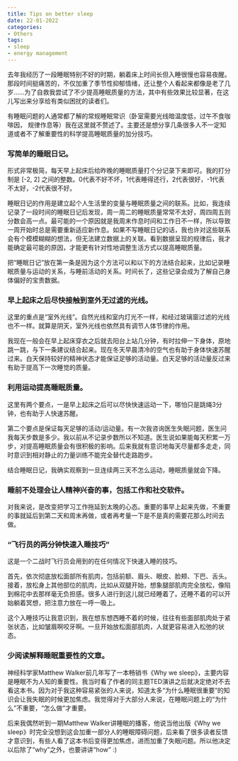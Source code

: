 ```yaml
---
title: Tips on better sleep
date: 22-01-2022
categories: 
- Others
tags: 
- sleep
- energy management
---
```


去年我经历了一段睡眠特别不好的时期，躺着床上时间长但入睡很慢也容易夜醒。那段时间挺痛苦的，不仅加重了季节性抑郁情绪，还让整个人看起来都像是老了几岁……为了自救我尝试了不少提高睡眠质量的方法，其中有些效果比较显著，在这儿写出来分享给有类似困扰的读者们。



有睡眠问题的人通常都了解的常规睡眠常识（卧室需要光线暗温度低，过午不食咖啡因， 规律作息等）我在这里就不赘述了。主要还是想分享几条很多人不一定知道或者不了解重要性的科学提高睡眠质量的加分技巧。



### 写简单的睡眠日记。

形式非常极简，每天早上起床后给昨晚的睡眠质量打个分记录下来即可。我的打分制是 [-2, 2] 之间的整数。0代表不好不坏，1代表睡得还行，2代表很好，-1代表不太好，-2代表很不好。

睡眠日记的作用是建立起个人生活里的变量与睡眠质量之间的联系。比如，我连续记录了一段时间的睡眠日记后发现，周一周二的睡眠质量常常不太好，周四周五则分数会高一点。最可能的一个原因就是我周末作息时间和工作日不一样，所以导致一周开始时总是需要重新适应新作息。如果不写睡眠日记的话，我也许对这些联系会有个模模糊糊的想法，但无法建立数据上的关联。看到数据呈现的规律后，我才能确定最可能的原因，才能更有针对性地调整生活方式以提高睡眠质量。

把“睡眠日记”放在第一条是因为这个方法可以和以下的方法结合起来，比如记录睡眠质量与运动的关系，与睡前活动的关系。时间长了，这些记录会成为了解自己身体偏好的宝贵数据。



### 早上起床之后尽快接触到室外无过滤的光线。

这里的重点是“室外光线”。自然光线和室内灯光不一样，和经过玻璃窗过滤的光线也不一样。就算是阴天，室外光线也依然具有调节人体节律的作用。

我现在一般会在早上起床穿衣之后就去阳台上站几分钟，有时拉伸一下身体，原地跳一跳，与下一条建议结合起来。现在冬天早晨清冷的空气也有助于身体快速苏醒过来。白天保持较好的精神状态才能保证足够的活动量。白天足够的活动量反过来有助于提高下一次睡觉的质量。



### 利用运动提高睡眠质量。

这里有两个要点，一是早上起床之后可以尽快快速运动一下，哪怕只是跳绳3分钟，也有助于人快速苏醒。

第二个要点是保证每天足够的活动/运动量。有一次我咨询医生失眠问题，医生问我每天步数是多少。我以前从不记录步数所以不知道。医生说如果能每天积累一万步，对提高睡眠质量会有很积极的影响。后来我就有意识地每天尽量都多走走，同时意识到相对静止的力量训练不能完全替代走路跑步。

结合睡眠日记，我确实观察到一旦连续两三天不怎么运动，睡眠质量就会下降。



### 睡前不处理会让人精神兴奋的事，包括工作和社交软件。

对我来说，是改变把学习工作拖延到太晚的心态。重要的事早上起来先做，不重要的事就延后到第二天和周末再做，或者再考量一下是不是真的需要花那么时间去做。



### “飞行员的两分钟快速入睡技巧”

这是一个二战时飞行员会用到的在任何情况下快速入睡的技巧。

首先，依次彻底放松面部所有肌肉，包括前额、眉头、眼皮、脸颊、下巴、舌头。接着，放松身上其他部位的肌肉，比如从双腿开始，想象腿部肌肉完全放松，像陷到棉花中去那样毫无负担感。很多人进行到这儿就已经睡着了。还睡不着的可以开始躺着冥想，把注意力放在一呼一吸上。

这个入睡技巧让我意识到，我在想东想西睡不着的时候，往往有些面部肌肉处于紧张状态，比如皱眉啊咬牙啊。一旦开始放松面部肌肉，人就更容易进入松弛的状态。



### 少阅读解释睡眠重要性的文章。

神经科学家Matthew Walker前几年写了一本畅销书《Why we sleep》，主要内容是睡眠不为人知的重要性。我当时看了作者的同主题TED演讲之后就决定绝对不去看这本书。因为对于我这种容易紧张的人来说，知道太多“为什么睡眠很重要”的知识会让我失眠的时候更加焦虑。我觉得对于大部分人来说，在睡眠问题上的“为什么”不重要，“怎么做”才重要。

后来我偶然听到一期Matthew Walker讲睡眠的播客，他说当他出版《Why we sleep》时完全没想到这会加重一部分人的睡眠障碍问题，后来看了很多读者反馈才意识到，有些人看了这本书后变得更加焦虑，进而加重了失眠问题。所以他决定以后除了“why”之外，也要讲讲“how” :)








